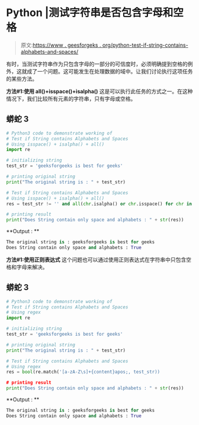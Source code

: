 # Python |测试字符串是否包含字母和空格

> 原文:[https://www . geesforgeks . org/python-test-if-string-contains-alphabets-and-spaces/](https://www.geeksforgeeks.org/python-test-if-string-contains-alphabets-and-spaces/)

有时，当测试字符串作为只包含字母的一部分的可信度时，必须明确提到空格的例外，这就成了一个问题。这可能发生在处理数据的域中。让我们讨论执行这项任务的某些方法。

**方法#1:使用 all()+isspace()+isalpha()**
这是可以执行此任务的方式之一。在这种情况下，我们比较所有元素的字符串，只有字母或空格。

## 蟒蛇 3

```py
# Python3 code to demonstrate working of 
# Test if String contains Alphabets and Spaces
# Using isspace() + isalpha() + all()
import re

# initializing string
test_str = 'geeksforgeeks is best for geeks'

# printing original string
print("The original string is : " + test_str)

# Test if String contains Alphabets and Spaces
# Using isspace() + isalpha() + all()
res = test_str != '' and all(chr.isalpha() or chr.isspace() for chr in test_str)

# printing result 
print("Does String contain only space and alphabets : " + str(res))
```

**Output : **

```py
The original string is : geeksforgeeks is best for geeks
Does String contain only space and alphabets : True
```

**方法#1:使用正则表达式**
这个问题也可以通过使用正则表达式在字符串中只包含空格和字母来解决。

## 蟒蛇 3

```py
# Python3 code to demonstrate working of 
# Test if String contains Alphabets and Spaces
# Using regex
import re

# initializing string
test_str = 'geeksforgeeks is best for geeks'

# printing original string
print("The original string is : " + test_str)

# Test if String contains Alphabets and Spaces
# Using regex
res = bool(re.match('[a-zA-Z\s]+{content}apos;, test_str))

# printing result 
print("Does String contain only space and alphabets : " + str(res))
```

**Output : **

```py
The original string is : geeksforgeeks is best for geeks
Does String contain only space and alphabets : True
```